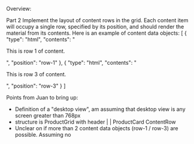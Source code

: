 Overview:

Part 2
Implement the layout of content rows in the grid. Each content item will occupy a single row, specified by its
position, and should render the material from its contents. Here is an example of content data objects:
[
  { "type": "html", "contents": "<p>This is row 1 of content.</p>", "position": "row-1" },
  { "type": "html", "contents": "<p>This is row 3 of content.</p>", "position": "row-3" }
]

Points from Juan to bring up:
- Definition of a "desktop view", am assuming that desktop view is any screen greater than 768px
- structure is ProductGrid with header
                |        |
          ProductCard ContentRow
- Unclear on if more than 2 content data objects (row-1 / row-3) are possible. Assuming no 
